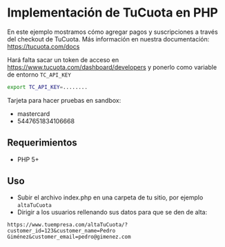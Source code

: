 # Implementación de TuCuota en PHP


En este ejemplo mostramos cómo agregar pagos y suscripciones a través del checkout de TuCuota.
Más información en nuestra documentación:
https://tucuota.com/docs

Hará falta sacar un token de acceso en https://www.tucuota.com/dashboard/developers y ponerlo como variable de entorno `TC_API_KEY`

```bash
export TC_API_KEY=........
```

Tarjeta para hacer pruebas en sandbox:
- mastercard
- 5447651834106668

## Requerimientos
- PHP 5+

## Uso
- Subir el archivo index.php en una carpeta de tu sitio, por ejemplo `altaTuCuota`
- Dirigir a los usuarios rellenando sus datos para que se den de alta:
```
https://www.tuempresa.com/altaTuCuota/?customer_id=123&customer_name=Pedro Giménez&customer_email=pedro@gimenez.com
```